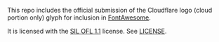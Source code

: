 This repo includes the official submission of the Cloudflare logo (cloud portion only) glyph for inclusion in [FontAwesome](https://github.com/FortAwesome/Font-Awesome).

It is licensed with the [SIL OFL 1.1](http://scripts.sil.org/OFL) license. See [LICENSE](/LICENSE).
